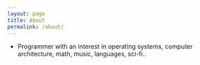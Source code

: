 ```yaml
---
layout: page
title: About
permalink: /about/
---
```


- Programmer with an interest in operating systems, computer architecture, math, music, languages, sci-fi.. 

